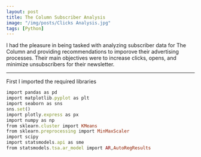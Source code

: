 ```yaml
---
layout: post
title: The Column Subscriber Analysis
image: "/img/posts/Clicks Analysis.jpg"
tags: [Python]
---
```


I had the pleasure in being tasked with analyzing subscriber data for The Column and providing recommendations to imporove their advertising processes. Their main objectives were to increase clicks, opens, and minimize unsubscribers for their newsletter.

---

First I imported the required libraries

```ruby
import pandas as pd
import matplotlib.pyplot as plt
import seaborn as sns
sns.set()
import plotly.express as px
import numpy as np
from sklearn.cluster import KMeans
from sklearn.preprocessing import MinMaxScaler
import scipy 
import statsmodels.api as sme
from statsmodels.tsa.ar_model import AR,AutoRegResults
```
